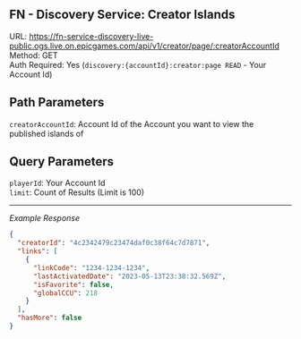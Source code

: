 ## FN - Discovery Service: Creator Islands

URL: https://fn-service-discovery-live-public.ogs.live.on.epicgames.com/api/v1/creator/page/:creatorAccountId \
Method: GET \
Auth Required: Yes (`discovery:{accountId}:creator:page READ` - Your Account Id)

## Path Parameters

`creatorAccountId`: Account Id of the Account you want to view the published islands of

## Query Parameters

`playerId`: Your Account Id <br/>
`limit`: Count of Results (Limit is 100)

---

_Example Response_

```json
{
  "creatorId": "4c2342479c23474daf0c38f64c7d7871",
  "links": [
    {
      "linkCode": "1234-1234-1234",
      "lastActivatedDate": "2023-05-13T23:38:32.569Z",
      "isFavorite": false,
      "globalCCU": 218
    }
  ],
  "hasMore": false
}
```
